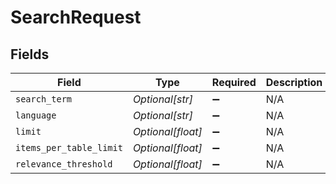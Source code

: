 # SearchRequest


## Fields

| Field                   | Type                    | Required                | Description             | Example                 |
| ----------------------- | ----------------------- | ----------------------- | ----------------------- | ----------------------- |
| `search_term`           | *Optional[str]*         | :heavy_minus_sign:      | N/A                     | Acme                    |
| `language`              | *Optional[str]*         | :heavy_minus_sign:      | N/A                     | en                      |
| `limit`                 | *Optional[float]*       | :heavy_minus_sign:      | N/A                     | 30                      |
| `items_per_table_limit` | *Optional[float]*       | :heavy_minus_sign:      | N/A                     | 5                       |
| `relevance_threshold`   | *Optional[float]*       | :heavy_minus_sign:      | N/A                     | 0.01                    |